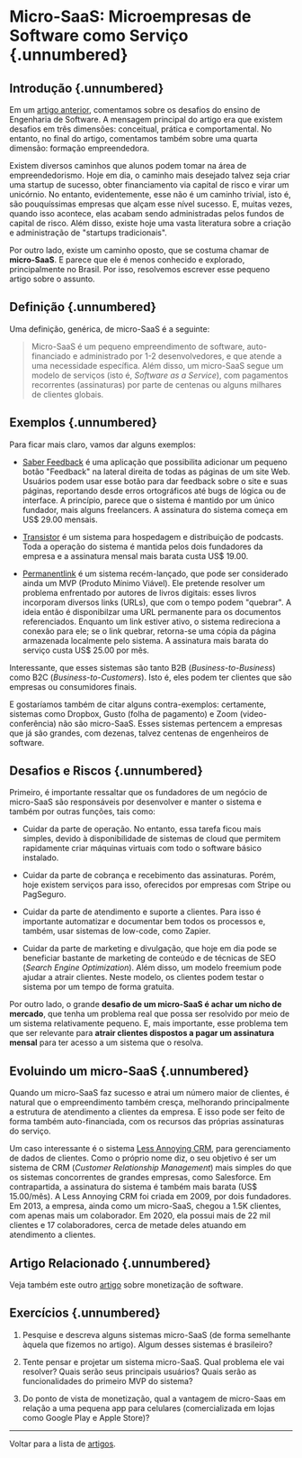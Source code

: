 
# Micro-SaaS: Microempresas de Software como Serviço {.unnumbered}

## Introdução {.unnumbered}

Em um [artigo anterior](https://engsoftmoderna.info/artigos/desafios-engsoft.html), 
comentamos sobre os desafios do ensino de Engenharia de
Software. A mensagem principal do artigo era que existem desafios em três dimensões:
conceitual, prática e comportamental. No entanto, no final do artigo, comentamos 
também sobre uma quarta dimensão: formação empreendedora.

Existem diversos caminhos que alunos podem tomar na área
de empreendedorismo. Hoje em dia, o caminho mais desejado talvez
seja criar uma startup de sucesso, obter financiamento via 
capital de risco e virar um unicórnio. No entanto, evidentemente, 
esse não é um caminho trivial, isto é, são pouquíssimas empresas
que alçam esse nível sucesso. E, muitas vezes, quando isso acontece,
elas acabam sendo administradas pelos fundos de capital de risco.
Além disso, existe hoje uma vasta literatura sobre a criação e 
administração de "startups tradicionais".

Por outro lado, existe um caminho oposto, que se costuma chamar 
de **micro-SaaS**. E parece que ele é menos conhecido e explorado,
principalmente no Brasil. Por isso, resolvemos escrever esse 
pequeno artigo sobre o assunto.

## Definição {.unnumbered}

Uma definição, genérica, de micro-SaaS é a seguinte:

> Micro-SaaS é um pequeno empreendimento de software, 
> auto-financiado e administrado por 1-2 desenvolvedores, 
> e que atende a uma necessidade específica. Além disso,
> um micro-SaaS segue um modelo de serviços (isto é, *Software as a Service*), 
> com pagamentos recorrentes (assinaturas) por parte
> de centenas ou alguns milhares de clientes globais.

## Exemplos {.unnumbered}

Para ficar mais claro, vamos dar alguns exemplos:

* [Saber Feedback](https://saberfeedback.com/) é uma aplicação que possibilita adicionar 
um pequeno botão "Feedback" na lateral direita de todas as páginas de um site Web. Usuários podem usar esse
botão para dar feedback sobre o site e suas páginas, reportando desde erros ortográficos
até bugs de lógica ou de interface. A princípio, parece que o sistema é mantido por um
único fundador, mais alguns freelancers. A assinatura do sistema começa em US$ 29.00 mensais.

* [Transistor](https://transistor.fm/) é um sistema para hospedagem e distribuição de podcasts. 
Toda a operação do sistema é mantida pelos dois fundadores da empresa 
e a assinatura mensal mais barata custa US$ 19.00.

* [Permanentlink](https://permanent.link/) é um sistema recém-lançado, que pode ser considerado ainda um MVP 
(Produto Mínimo Viável). Ele pretende resolver um problema enfrentado por autores de livros 
digitais: esses livros incorporam diversos links (URLs), que com o tempo podem "quebrar". 
A ideia então é disponibilzar uma URL permanente para os documentos referenciados. 
Enquanto um link estiver ativo, o sistema redireciona a conexão para ele; se o link 
quebrar, retorna-se uma cópia da página armazenada localmente pelo sistema. 
A assinatura mais barata do serviço custa US$ 25.00 por mês.

Interessante, que esses sistemas são tanto B2B (*Business-to-Business*) 
como B2C (*Business-to-Customers*). Isto é, eles podem ter clientes que são
empresas ou consumidores finais.

E gostaríamos também de citar alguns contra-exemplos: certamente, sistemas como Dropbox,
Gusto (folha de pagamento) e Zoom (video-conferência) não são micro-SaaS.
Esses sistemas pertencem a empresas que já são grandes, com dezenas, talvez centenas 
de engenheiros de software.

## Desafios e Riscos {.unnumbered}

Primeiro, é importante ressaltar que os fundadores de um negócio de micro-SaaS 
são responsáveis por desenvolver e manter o sistema e também por outras funções, 
tais como:

* Cuidar da parte de operação. No entanto, essa tarefa ficou mais simples, 
devido à disponibilidade de sistemas de cloud que permitem rapidamente criar máquinas 
virtuais com todo o software básico instalado.

* Cuidar da parte de cobrança e recebimento das assinaturas. Porém, hoje existem
serviços para isso, oferecidos por empresas com Stripe ou PagSeguro.

* Cuidar da parte de atendimento e suporte a clientes. Para isso é importante automatizar e
documentar bem todos os processos e, também, usar sistemas de low-code, como Zapier.

* Cuidar da parte de marketing e divulgação, que hoje em dia pode se beneficiar bastante
de marketing de conteúdo e de técnicas de SEO (*Search Engine Optimization*). Além disso,
um modelo freemium pode ajudar a atrair clientes. Neste modelo, os clientes podem testar
o sistema por um tempo de forma gratuita.

Por outro lado, o grande **desafio de um micro-SaaS é achar um nicho de mercado**, que 
tenha um problema real que possa ser resolvido por meio de um sistema relativamente pequeno. 
E, mais importante, esse problema tem que
ser relevante para **atrair clientes dispostos a pagar um assinatura mensal**
para ter acesso a um sistema que o resolva.

## Evoluindo um micro-SaaS  {.unnumbered}

Quando um micro-SaaS faz sucesso e atrai um número maior de clientes, 
é natural que o empreendimento também cresça, melhorando principalmente
a estrutura de atendimento a clientes da empresa. E isso pode ser 
feito de forma também auto-financiada, com os recursos das próprias
assinaturas do serviço.

Um caso interessante é o sistema 
[Less Annoying CRM](https://www.lessannoyingcrm.com/), para gerenciamento de 
dados de clientes. Como o próprio nome diz, o seu objetivo é ser um sistema de CRM 
(*Customer Relationship Management*) mais 
simples do que os sistemas concorrentes de grandes empresas, como Salesforce. Em contrapartida, 
a assinatura do sistema é também mais barata (US$ 15.00/mês). A Less Annoying CRM 
foi criada em 2009, por dois fundadores. Em 2013, a empresa, ainda como um micro-SaaS, chegou 
a 1.5K clientes, com apenas mais um colaborador. Em 2020, ela possui mais de 22 mil 
clientes e 17 colaboradores, cerca de metade deles atuando em atendimento a clientes.

## Artigo Relacionado {.unnumbered}

Veja também este outro [artigo](https://engsoftmoderna.info/artigos/como-monetizar.html) sobre monetização de software.

## Exercícios {.unnumbered}

1. Pesquise e descreva alguns sistemas micro-SaaS (de forma semelhante àquela que fizemos no artigo). Algum desses sistemas é brasileiro?

2. Tente pensar e projetar um sistema micro-SaaS. Qual problema ele vai resolver? Quais serão seus principais usuários? 
Quais serão as funcionalidades do primeiro MVP do sistema?

3. Do ponto de vista de monetização, qual a vantagem de micro-Saas em relação a uma pequena app para celulares (comercializada
em lojas como Google Play e Apple Store)?


* * * 

Voltar para a lista de [artigos](./artigos.html).
